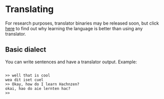 # Translating 

For research purposes, translator binaries may be released soon, but click
[here](Translation-Issues.md) to find out why learning the language is better than using
any translator.

## Basic dialect

You can write sentences and have a translator output. Example:

```

>> well that is cool
wea dit iset cuel
>> Okay, how do I learn Hachnzen? 
okai, hao do aie lernten hac?
>> 

```

